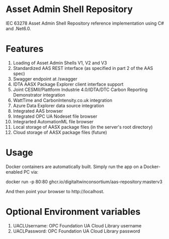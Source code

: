 # Asset Admin Shell Repository

IEC 63278 Asset Admin Shell Repository reference implementation using C# and .Net6.0.

# Features

1. Loading of Asset Admin Shells V1, V2 and V3
1. Standardized AAS REST interface (as specified in part 2 of the AAS spec)
1. Swagger endpoint at /swagger
1. IDTA AASX Package Explorer client interface support
1. Joint CESMII/Plattform Industrie 4.0/IDTA/DTC Carbon Reporting Demonstrator integration
1. WattTime and CarbonIntensity.co.uk integration
1. Azure Data Explorer data source integration
1. Integrated AAS browser
1. Integrated OPC UA Nodeset file browser
1. Integrarted AutomationML file browser
1. Local storage of AASX package files (in the server's root directory)
1. Cloud storage of AASX package files (future)

# Usage

Docker containers are automatically built. Simply run the app on a Docker-enabled PC via:

docker run -p 80:80 ghcr.io/digitaltwinconsortium/aas-repository:masterv3

And then point your browser to http://localhost.

# Optional Environment variables

1. UACLUsername: OPC Foundation UA Cloud Library username
1. UACLPassword: OPC Foundation UA Cloud Library password
